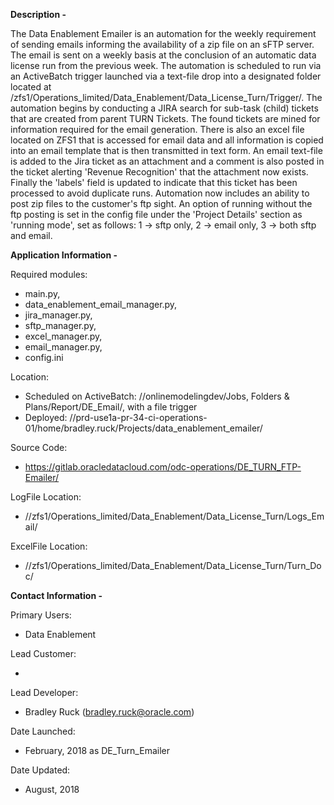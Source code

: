 **Description -**

The Data Enablement Emailer is an automation for the weekly requirement of sending emails informing the availability
of a zip file on an sFTP server. The email is sent on a weekly basis at the conclusion of an automatic data license
run from the previous week. The automation is scheduled to run via an ActiveBatch trigger launched via a text-file
drop into a designated folder located at /zfs1/Operations_limited/Data_Enablement/Data_License_Turn/Trigger/.
The automation begins by conducting a JIRA search for sub-task (child) tickets that are created from parent TURN
Tickets. The found tickets are mined for information required for the email generation.  There is also an excel file
located on ZFS1 that is accessed for email data and all information is copied into an email template that is then
transmitted in text form. An email text-file is added to the Jira ticket as an attachment and a comment is also posted
in the ticket alerting 'Revenue Recognition' that the attachment now exists. Finally the 'labels' field is updated to
indicate that this ticket has been processed to avoid duplicate runs. Automation now includes an ability to post zip 
files to the customer's ftp sight. An option of running without the ftp posting is set in the config file under the 
'Project Details' section as 'running mode', set as follows: 
1 -> sftp only, 2 -> email only, 3 -> both sftp and email.

**Application Information -**

Required modules: <ul>
                  <li>main.py,
                  <li>data_enablement_email_manager.py,
                  <li>jira_manager.py,
                  <li>sftp_manager.py,
                  <li>excel_manager.py,
                  <li>email_manager.py,
                  <li>config.ini
                  </ul>
                  
Location:         <ul>
                  <li>Scheduled on ActiveBatch: //onlinemodelingdev/Jobs, Folders & Plans/Report/DE_Email/, 
                                                                                                    with a file trigger
                  <li>Deployed:  //prd-use1a-pr-34-ci-operations-01/home/bradley.ruck/Projects/data_enablement_emailer/
                  </ul>

Source Code:      <ul>
                  <li>https://gitlab.oracledatacloud.com/odc-operations/DE_TURN_FTP-Emailer/
                  </ul>

LogFile Location: <ul>
                  <li>//zfs1/Operations_limited/Data_Enablement/Data_License_Turn/Logs_Email/
                  </ul>
                  
ExcelFile Location:<ul>
                   <li>//zfs1/Operations_limited/Data_Enablement/Data_License_Turn/Turn_Doc/
                   </ul>

**Contact Information -**

Primary Users:    <ul>
                  <li>Data Enablement
                  </ul>

Lead Customer:    <ul>
                  <li>
                  </ul>

Lead Developer:   <ul>
                  <li>Bradley Ruck (bradley.ruck@oracle.com)
                  </ul>

Date Launched:    <ul>
                  <li>February, 2018 as DE_Turn_Emailer
                  </ul>
                  
Date Updated:     <ul>
                  <li>August, 2018
                  </ul>
                  

